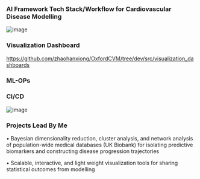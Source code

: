 ### AI Framework Tech Stack/Workflow for Cardiovascular Disease Modelling
![image](https://user-images.githubusercontent.com/29684281/192150943-08ed2784-1919-4f91-9ebb-4ab6055a780a.png)

### Visualization Dashboard
https://github.com/zhaohanxiong/OxfordCVM/tree/dev/src/visualization_dashboards

### ML-OPs

### CI/CD
![image](https://user-images.githubusercontent.com/29684281/192254891-33db044c-37bd-498b-8654-72ce8c5b169b.png)

### Projects Lead By Me
•	Bayesian dimensionality reduction, cluster analysis, and network analysis of population-wide medical databases (UK Biobank) for isolating predictive biomarkers and constructing disease progression trajectories

•	Scalable, interactive, and light weight visualization tools for sharing statistical outcomes from modelling
